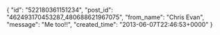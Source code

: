  {
   "id": "522180361151234",
   "post_id": "462493170453287_480688621967075",
   "from_name": "Chris Evan",
   "message": "Me too!!",
   "created_time": "2013-06-07T22:46:53+0000"
 }
